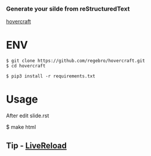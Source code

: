 
### Generate your silde from reStructuredText

[hovercraft](https://github.com/regebro/hovercraft)

# ENV

    $ git clone https://github.com/regebro/hovercraft.git
    $ cd hovercraft

    $ pip3 install -r requirements.txt

# Usage

After edit slide.rst 

   $ make html

## Tip - [LiveReload](https://github.com/livereload/LiveReload)

